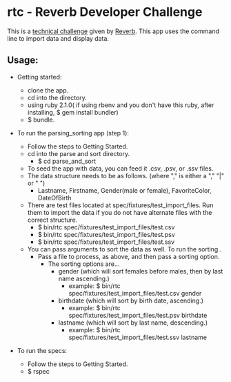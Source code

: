 rtc - Reverb Developer Challenge
================================
This is a [technical challenge](http://reverb.com/page/dev-challenge) given by [Reverb](http://reverb.com/). This app uses the command line to import data and display data.

Usage:
------
- Getting started:
  + clone the app.
  + cd into the directory.
  + using ruby 2.1.0( if using rbenv and you don't have this ruby, after installing, $ gem install bundler)
  + $ bundle.

- To run the parsing_sorting app (step 1):
  + Follow the steps to Getting Started.
  + cd into the parse and sort directory.
    - $ cd parse_and_sort
  + To seed the app with data, you can feed it .csv, .psv, or .ssv files.
  + The data structure needs to be as follows. (where "," is either a "," "|" or " ")
    - Lastname, Firstname, Gender(male or female), FavoriteColor, DateOfBirth
  + There are test files located at spec/fixtures/test_import_files.  Run them to import the data if you do not have alternate files with the correct structure.
    - $ bin/rtc spec/fixtures/test_import_files/test.csv
    - $ bin/rtc spec/fixtures/test_import_files/test.psv
    - $ bin/rtc spec/fixtures/test_import_files/test.ssv
  + You can pass arguments to sort the data as well.  To run the sorting..
    - Pass a file to process, as above, and then pass a sorting option.
      + The sorting options are...
        - gender (which will sort females before males, then by last name ascending.)
          + example: $ bin/rtc spec/fixtures/test_import_files/test.csv gender
        - birthdate (which will sort by birth date, ascending.)
          + example: $ bin/rtc spec/fixtures/test_import_files/test.psv birthdate
        - lastname (which will sort by last name, descending.)
          + example: $ bin/rtc spec/fixtures/test_import_files/test.ssv lastname

- To run the specs:
  + Follow the steps to Getting Started.
  + $ rspec

